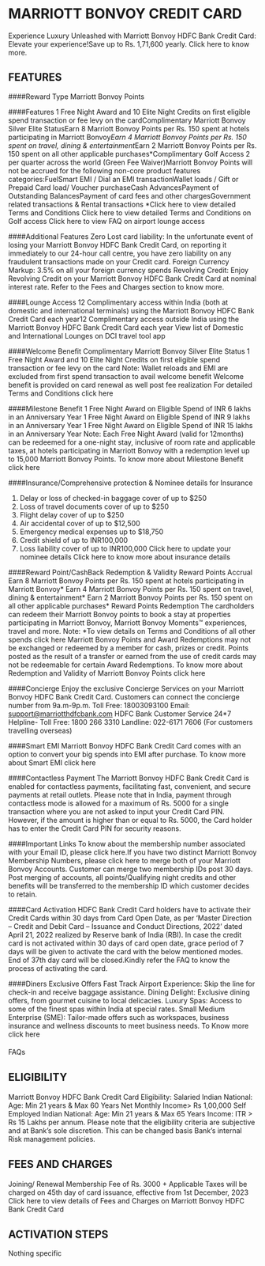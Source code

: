 # MARRIOTT BONVOY CREDIT CARD


Experience Luxury Unleashed with Marriott Bonvoy HDFC Bank Credit Card: Elevate your experience!Save up to Rs. 1,71,600 yearly. Click here to know more.


## FEATURES
####Reward Type
Marriott Bonvoy Points

####Features
1 Free Night Award and 10 Elite Night Credits on first eligible spend transaction or fee levy on the cardComplimentary Marriott Bonvoy Silver Elite StatusEarn 8 Marriott Bonvoy Points per Rs. 150 spent at hotels participating in Marriott Bonvoy*Earn 4 Marriott Bonvoy Points per Rs. 150 spent on travel, dining & entertainment*Earn 2 Marriott Bonvoy Points per Rs. 150 spent on all other applicable purchases*Complimentary Golf Access 2 per quarter across the world (Green Fee Waiver)Marriott Bonvoy Points will not be accrued for the following non-core product features categories:FuelSmart EMI / Dial an EMI transactionWallet loads / Gift or Prepaid Card load/ Voucher purchaseCash AdvancesPayment of Outstanding BalancesPayment of card fees and other chargesGovernment related transactions & Rental transactions
*Click here to view detailed Terms and Conditions
Click here to view detailed Terms and Conditions on Golf access
Click here to view FAQ on airport lounge access

####Additional Features
Zero Lost card liability: In the unfortunate event of losing your Marriott Bonvoy HDFC Bank Credit Card, on reporting it immediately to our 24-hour call centre, you have zero liability on any fraudulent transactions made on your Credit card.
Foreign Currency Markup: 3.5% on all your foreign currency spends
Revolving Credit: Enjoy Revolving Credit on your Marriott Bonvoy HDFC Bank Credit Card at nominal interest rate. Refer to the Fees and Charges section to know more.

####Lounge Access
12 Complimentary access within India (both at domestic and international terminals) using the Marriott Bonvoy HDFC Bank Credit Card each year12 Complimentary access outside India using the Marriott Bonvoy HDFC Bank Credit Card each year 
View list of Domestic and International Lounges on DCI travel tool app 

####Welcome Benefit
Complimentary Marriott Bonvoy Silver Elite Status
1 Free Night Award and 10 Elite Night Credits on first eligible spend transaction or fee levy on the card
Note: Wallet reloads and EMI are excluded from first spend transaction to avail welcome benefit
Welcome benefit is provided on card renewal as well post fee realization
For detailed Terms and Conditions click here

####Milestone Benefit
1 Free Night Award on Eligible Spend of INR 6 lakhs in an Anniversary Year
1 Free Night Award on Eligible Spend of INR 9 lakhs in an Anniversary Year
1 Free Night Award on Eligible Spend of INR 15 lakhs in an Anniversary Year
Note:
Each Free Night Award (valid for 12months) can be redeemed for a one-night stay, inclusive of room rate and applicable taxes, at hotels participating in Marriott Bonvoy with a redemption level up to 15,000 Marriott Bonvoy Points.
To know more about Milestone Benefit click here

####Insurance/Comprehensive protection & Nominee details for Insurance
1. Delay or loss of checked-in baggage cover of up to $250
2. Loss of travel documents cover of up to $250
3. Flight delay cover of up to $250
4. Air accidental cover of up to $12,500
5. Emergency medical expenses up to $18,750
6. Credit shield of up to INR100,000
7. Loss liability cover of up to INR100,000
Click here to update your nominee details
Click here to know more about insurance details

####Reward Point/CashBack Redemption & Validity
Reward Points Accrual
Earn 8 Marriott Bonvoy Points per Rs. 150 spent at hotels participating in Marriott Bonvoy*
Earn 4 Marriott Bonvoy Points per Rs. 150 spent on travel, dining & entertainment*
Earn 2 Marriott Bonvoy Points per Rs. 150 spent on all other applicable purchases*
Reward Points Redemption
The cardholders can redeem their Marriott Bonvoy points to book a stay at properties participating in Marriott Bonvoy, Marriott Bonvoy Moments™ experiences, travel and more.
Note:
*To view details on Terms and Conditions of all other spends click here
Marriott Bonvoy Points and Award Redemptions may not be exchanged or redeemed by a member for cash, prizes or credit.
Points posted as the result of a transfer or earned from the use of credit cards may not be redeemable for certain Award Redemptions.
To know more about Redemption and Validity of Marriott Bonvoy Points click here

####Concierge
Enjoy the exclusive Concierge Services on your Marriott Bonvoy HDFC Bank Credit Card. Customers can connect the concierge number from 9a.m-9p.m.
Toll Free: 18003093100
Email: support@marriotthdfcbank.com
HDFC Bank Customer Service
24*7 Helpline-
Toll Free: 1800 266 3310
Landline: 022-6171 7606 (For customers travelling overseas)

####Smart EMI
Marriott Bonvoy HDFC Bank Credit Card comes with an option to convert your big spends into EMI after purchase. To know more about Smart EMI click here

####Contactless Payment
The Marriott Bonvoy HDFC Bank Credit Card is enabled for contactless payments, facilitating fast, convenient, and secure payments at retail outlets.
Please note that in India, payment through contactless mode is allowed for a maximum of Rs. 5000 for a single transaction where you are not asked to input your Credit Card PIN. However, if the amount is higher than or equal to Rs. 5000, the Card holder has to enter the Credit Card PIN for security reasons.

####Important Links
To know about the membership number associated with your Email ID, please click here.If you have two distinct Marriott Bonvoy Membership Numbers, please click here to merge both of your Marriott Bonvoy Accounts. Customer can merge two membership IDs post 30 days. Post merging of accounts, all points/Qualifying night credits and other benefits will be transferred to the membership ID which customer decides to retain.

####Card Activation
HDFC Bank Credit Card holders have to activate their Credit Cards within 30 days from Card Open Date, as per ‘Master Direction – Credit and Debit Card – Issuance and Conduct Directions, 2022’ dated April 21, 2022 realized by Reserve bank of India (RBI). In case the credit card is not activated within 30 days of card open date, grace period of 7 days will be given to activate the card with the below mentioned modes. End of 37th day card will be closed.Kindly refer the FAQ to know the process of activating the card.

####Diners Exclusive Offers
Fast Track Airport Experience: Skip the line for check-in and receive baggage assistance.
Dining Delight: Exclusive dining offers, from gourmet cuisine to local delicacies.
Luxury Spas: Access to some of the finest spas within India at special rates.
Small Medium Enterprise (SME): Tailor-made offers such as workspaces, business insurance and wellness discounts to meet business needs.
To Know more click here

####
FAQs



## ELIGIBILITY
####
Marriott Bonvoy HDFC Bank Credit Card Eligibility:
Salaried Indian National:
Age: Min 21 years & Max 60 Years
Net Monthly Income> Rs 1,00,000
Self Employed Indian National:
Age: Min 21 years & Max 65 Years
Income: ITR > Rs 15 Lakhs per annum.
Please note that the eligibility criteria are subjective and at Bank’s sole discretion. This can be changed basis Bank’s internal Risk management policies.



## FEES AND CHARGES
####
Joining/ Renewal Membership Fee of Rs. 3000 + Applicable Taxes will be charged on 45th day of card issuance, effective from 1st December, 2023
Click here to view details of Fees and Charges on Marriott Bonvoy HDFC Bank Credit Card



## ACTIVATION STEPS
Nothing specific


